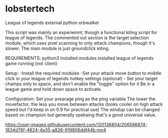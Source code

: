 # lobstertech
League of legends external python orbwalker 

This script was mainly an experiemnt, though a functional kiting script for league of legends.
The commented out section is the target selection module, which uses pixel scanning to only attack champions, though it's slower.
The main module is just groundclick kiting.

REQUIREMENTS:
python3 installed 
modules installed
league of legends game running (not client)

Setup:
-Install the required modules
-Set your attack move button to middle click in your league of legends hotkey settings
(optional) - Set your target champs only to space, and don't enable the "toggle" option for it
Be in a league game and hold down space to activate.

Configuration:
Set your avearage ping as the ping variable
The lower the movefactor, the less you move between attacks (looks cooler on high attack speed but I'd keep in on 0.9 for practical use)
The windup can be changed based on champion but generally spekaing that's a good universal value.


https://user-images.githubusercontent.com/120136804/206566874-1834d76f-4824-4a35-a826-919806ddf44b.mp4

